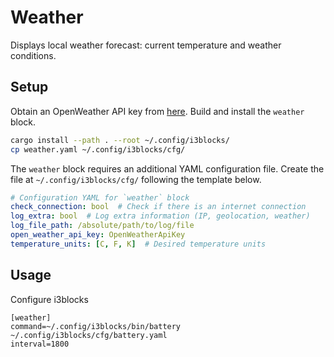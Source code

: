 # Weather

Displays local weather forecast: current temperature and weather conditions.

## Setup

Obtain an OpenWeather API key from [here][1]. Build and install the `weather` block.

```sh
cargo install --path . --root ~/.config/i3blocks/
cp weather.yaml ~/.config/i3blocks/cfg/
```

The `weather` block requires an additional YAML configuration file. Create the
file at `~/.config/i3blocks/cfg/` following the template below.

```yaml
# Configuration YAML for `weather` block
check_connection: bool  # Check if there is an internet connection
log_extra: bool  # Log extra information (IP, geolocation, weather)
log_file_path: /absolute/path/to/log/file
open_weather_api_key: OpenWeatherApiKey
temperature_units: [C, F, K]  # Desired temperature units
```

## Usage

Configure i3blocks

```
[weather]
command=~/.config/i3blocks/bin/battery ~/.config/i3blocks/cfg/battery.yaml
interval=1800
```

[1]: https://openweathermap.org/appid
